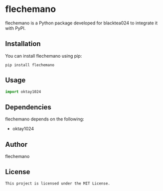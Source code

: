# flechemano

flechemano is a Python package developed for blacktea024 to integrate it with PyPI.

## Installation

You can install flechemano using pip:

```
pip install flechemano
```

## Usage

```python
import oktay1024

```

## Dependencies

flechemano depends on the following:
- oktay1024
## Author

flechemano

## License

```
This project is licensed under the MIT License.
```
